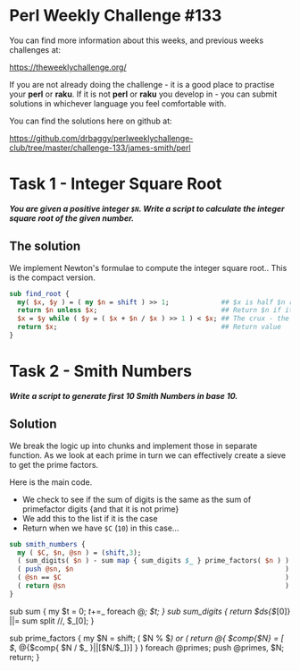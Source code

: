 # Perl Weekly Challenge #133

You can find more information about this weeks, and previous weeks challenges at:

  https://theweeklychallenge.org/

If you are not already doing the challenge - it is a good place to practise your
**perl** or **raku**. If it is not **perl** or **raku** you develop in - you can
submit solutions in whichever language you feel comfortable with.

You can find the solutions here on github at:

https://github.com/drbaggy/perlweeklychallenge-club/tree/master/challenge-133/james-smith/perl

# Task 1 - Integer Square Root

***You are given a positive integer `$N`. Write a script to calculate the integer square root of the given number.***

## The solution

We implement Newton's formulae to compute the integer square root.. This is the compact version.

```perl
sub find_root {
  my( $x, $y ) = ( my $n = shift ) >> 1;             ## $x is half $n rounded down...
  return $n unless $x;                               ## Return $n if it is <2 (i.e. 0 or 1)
  $x = $y while ( $y = ( $x + $n / $x ) >> 1 ) < $x; ## The crux - the next no is 1/2 of $x & $n/$x
  return $x;                                         ## Return value
}
```

# Task 2 - Smith Numbers

***Write a script to generate first 10 Smith Numbers in base 10.***

## Solution

We break the logic up into chunks and implement those in separate function. As we look at each
prime in turn we can effectively create a sieve to get the prime factors.

Here is the main code.
 * We check to see if the sum of digits is the same as the sum of primefactor digits {and that it is not prime}
 * We add this to the list if it is the case
 * Return when we have `$C` (`10`) in this case...
```perl
sub smith_numbers {
  my ( $C, $n, @sn ) = (shift,3);
  ( sum_digits( $n ) - sum map { sum_digits $_ } prime_factors( $n ) ) ||
  ( push @sn, $n                                                     ) &&
  ( @sn == $C                                                        ) &&
  ( return @sn                                                       ) while $n++;
}
```

sub sum        { my $t = 0; $t+=$_ foreach @_; $t;          }
sub sum_digits { return $ds{$_[0]} ||= sum split //, $_[0]; }

sub prime_factors {
  my $N = shift;
  ( $N % $_) or ( return @{ $comp{$N} = [ $_, @{$comp{ $N / $_ }||[$N/$_]}] } ) foreach @primes;
  push @primes, $N;
  return;
}



```
